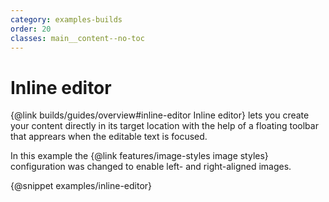 ```yaml
---
category: examples-builds
order: 20
classes: main__content--no-toc
---
```


# Inline editor

{@link builds/guides/overview#inline-editor Inline editor} lets you create your content directly in its target location with the help of a floating toolbar that apprears when the editable text is focused.

In this example the {@link features/image-styles image styles} configuration was changed to enable left- and right-aligned images.

{@snippet examples/inline-editor}
